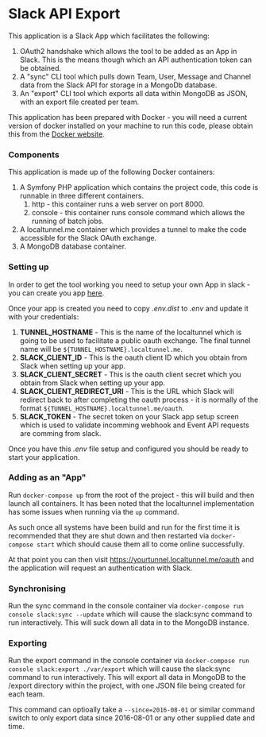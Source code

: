 # Slack API Export

This application is a Slack App which facilitates the following:

1. OAuth2 handshake which allows the tool to be added as an App in Slack.  This is the means though which an API authentication token can be obtained.
2. A "sync" CLI tool which pulls down Team, User, Message and Channel data from the Slack API for storage in a MongoDb database.
3. An "export" CLI tool which exports all data within MongoDB as JSON, with an export file created per team. 

This application has been prepared with Docker - you will need a current version of docker installed on your machine to run this code, please obtain this from the [Docker website](https://www.docker.com/products/overview).

### Components

This application is made up of the following Docker containers:

1. A Symfony PHP application which contains the project code, this code is runnable in three different containers.
   1. http - this container runs a web server on port 8000.
   2. console - this container runs console command which allows the running of batch jobs.
2. A localtunnel.me container which provides a tunnel to make the code accessible for the Slack OAuth exchange.
3. A MongoDB database container.

### Setting up

In order to get the tool working you need to setup your own App in slack - you can create you app [here](https://api.slack.com/apps/new).

Once your app is created you need to copy *.env.dist* to *.env* and update it with your credentials:

1. **TUNNEL_HOSTNAME** - This is the name of the localtunnel which is going to be used to facilitate a public oauth exchange.  The final tunnel name will be ```${TUNNEL_HOSTNAME}.localtunnel.me```.
2. **SLACK_CLIENT_ID** - This is the oauth client ID which you obtain from Slack when setting up your app.
3. **SLACK_CLIENT_SECRET** - This is the oauth client secret which you obtain from Slack when setting up your app.  
4. **SLACK_CLIENT_REDIRECT_URI** - This is the URL which Slack will redirect back to after completing the oauth process - it is normally of the format ```${TUNNEL_HOSTNAME}.localtunnel.me/oauth```.
5. **SLACK_TOKEN** - The secret token on your Slack app setup screen which is used to validate incomming webhook and Event API requests are comming from slack.

Once you have this *.env* file setup and configured you should be ready to start your application.

### Adding as an "App"

Run ```docker-compose up``` from the root of the project - this will build and then launch all containers.  It has been noted that the localtunnel implementation has some issues when running via the ```up``` command.

As such once all systems have been build and run for the first time it is recommended that they are shut down and then restarted via ```docker-compose start``` which should cause them all to come online successfully.

At that point you can then visit https://yourtunnel.localtunnel.me/oauth and the application will request an authentication with Slack.

### Synchronising

Run the sync command in the console container via ```docker-compose run console slack:sync --update``` which will cause the slack:sync command to run interactively.  This will suck down all data in to the MongoDB instance.

### Exporting

Run the export command in the console container via ```docker-compose run console slack:export ./var/export``` which will cause the slack:sync command to run interactively.  This will export all data in MongoDB to the /export directory within the project, with one JSON file being created for each team.

This command can optioally take a ```--since=2016-08-01``` or similar command switch to only export data since 2016-08-01 or any other supplied date and time.
